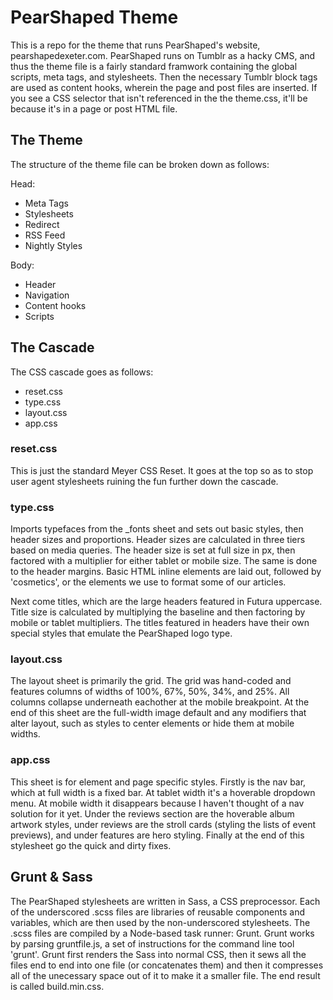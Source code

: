 PearShaped Theme
================

This is a repo for the theme that runs PearShaped's website, pearshapedexeter.com. PearShaped runs on Tumblr as a hacky CMS, and thus the theme file is a fairly standard framwork containing the global scripts, meta tags, and stylesheets. Then the necessary Tumblr block tags are used as content hooks, wherein the page and post files are inserted. If you see a CSS selector that isn't referenced in the the theme.css, it'll be because it's in a page or post HTML file.


The Theme
---------

The structure of the theme file can be broken down as follows:

Head:
- Meta Tags
- Stylesheets
- Redirect
- RSS Feed
- Nightly Styles

Body:
- Header
- Navigation
- Content hooks
- Scripts

The Cascade
-----------

The CSS cascade goes as follows:
- reset.css
- type.css
- layout.css
- app.css

### reset.css ###
This is just the standard Meyer CSS Reset. It goes at the top so as to stop user agent stylesheets ruining the fun further down the cascade.

### type.css ###

Imports typefaces from the _fonts sheet and sets out basic styles, then header sizes and proportions. Header sizes are calculated in three tiers based on media queries. The header size is set at full size in px, then factored with a multiplier for either tablet or mobile size. The same is done to the header margins. Basic HTML inline elements are laid out, followed by 'cosmetics', or the elements we use to format some of our articles.

Next come titles, which are the large headers featured in Futura uppercase. Title size is calculated by multiplying the baseline and then factoring by mobile or tablet multipliers. The titles featured in headers have their own special styles that emulate the PearShaped logo type.

### layout.css ###

The layout sheet is primarily the grid. The grid was hand-coded and features columns of widths of 100%, 67%, 50%, 34%, and 25%. All columns collapse underneath eachother at the mobile breakpoint. At the end of this sheet are the full-width image default and any modifiers that alter layout, such as styles to center elements or hide them at mobile widths.

### app.css ###

This sheet is for element and page specific styles. Firstly is the nav bar, which at full width is a fixed bar. At tablet width it's a hoverable dropdown menu. At mobile width it disappears because I haven't thought of a nav solution for it yet. Under the reviews section are the hoverable album artwork styles, under reviews are the stroll cards (styling the lists of event previews), and under features are hero styling. Finally at the end of this stylesheet go the quick and dirty fixes.

Grunt & Sass
------------

The PearShaped stylesheets are written in Sass, a CSS preprocessor. Each of the underscored .scss files are libraries of reusable components and variables, which are then used by the non-underscored stylesheets. The .scss files are compiled by a Node-based task runner: Grunt. Grunt works by parsing gruntfile.js, a set of instructions for the command line tool 'grunt'. Grunt first renders the Sass into normal CSS, then it sews all the files end to end into one file (or concatenates them) and then it compresses all of the unecessary space out of it to make it a smaller file. The end result is called build.min.css.